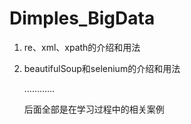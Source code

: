# Dimples_BigData

1. re、xml、xpath的介绍和用法

2. beautifulSoup和selenium的介绍和用法

   …………

   后面全部是在学习过程中的相关案例

